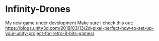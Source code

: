 # Infinity-Drones
My new game under development
Make sure I check this out: 
https://blogs.unity3d.com/2019/03/13/2d-pixel-perfect-how-to-set-up-your-unity-project-for-retro-8-bits-games/
